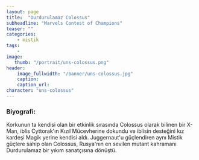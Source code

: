 ```yaml
---
layout: page
title:  "Durdurulamaz Colossus"
subheadline: "Marvels Contest of Champions"
teaser: ""
categories:
    - mistik
tags:
    -
image:
   thumb: "/portrait/uns-colossus.png"
header:
    image_fullwidth: "/banner/uns-colossus.jpg"
    caption: 
    caption_url:    
character: "uns-colossus"
---
```


### Biyografi:

Korkunun ta kendisi olan bir etkinlik sırasında Colossus olarak bilinen bir X-Man, iblis Cyttorak'ın Kızıl Mücevherine dokundu ve iblisin desteğini kız kardeşi Magik yerine kendisi aldı. Juggernaut'u güçlendiren aynı Mistik güçlere sahip olan Colossus, Rusya'nın en sevilen mutant kahramanı Durdurulamaz bir yıkım sanatçısına dönüştü.
